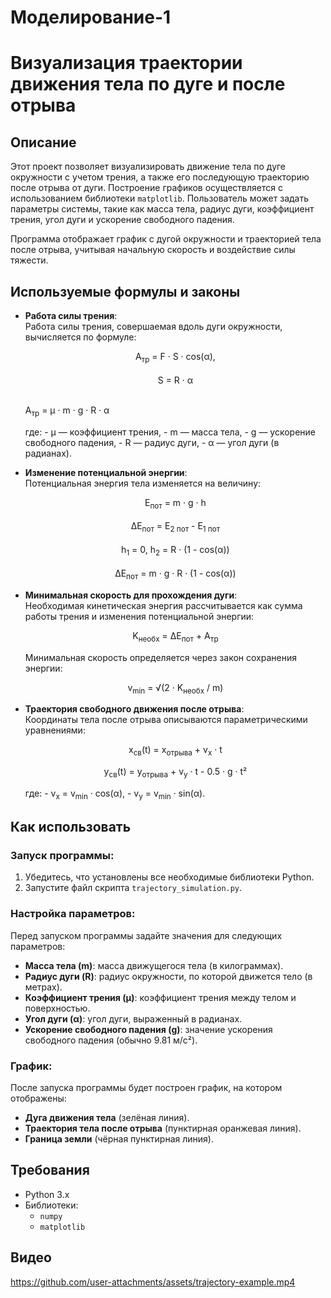 # Моделирование-1
# Визуализация траектории движения тела по дуге и после отрыва

## Описание

Этот проект позволяет визуализировать движение тела по дуге окружности с учетом трения, а также его последующую траекторию после отрыва от дуги. Построение графиков осуществляется с использованием библиотеки `matplotlib`. Пользователь может задать параметры системы, такие как масса тела, радиус дуги, коэффициент трения, угол дуги и ускорение свободного падения.

Программа отображает график с дугой окружности и траекторией тела после отрыва, учитывая начальную скорость и воздействие силы тяжести.

## Используемые формулы и законы

- **Работа силы трения**:  
  Работа силы трения, совершаемая вдоль дуги окружности, вычисляется по формуле:  
  <p align="center">
    A<sub>тр</sub> = F · S · cos(α), <br><br>
    S = R · α <br><br>
    
    A<sub>тр</sub> = μ · m · g · R · α
  </p>  
  где:
  - μ — коэффициент трения,
  - m — масса тела,
  - g — ускорение свободного падения,
  - R — радиус дуги,
  - α — угол дуги (в радианах).

- **Изменение потенциальной энергии**:  
  Потенциальная энергия тела изменяется на величину:
  <div align="center">
    Е<sub>пот</sub> = m · g · h <br><br>
    ΔЕ<sub>пот</sub> = Е<sub>2 пот</sub> - Е<sub>1 пот</sub> <br><br>
    h<sub>1</sub> = 0,
    h<sub>2</sub> = R · (1 - cos(α)) <br><br> 
    ΔЕ<sub>пот</sub> = m · g · R · (1 - cos(α))
  </div>

- **Минимальная скорость для прохождения дуги**:  
  Необходимая кинетическая энергия рассчитывается как сумма работы трения и изменения потенциальной энергии:  
  <p align="center">
    K<sub>необх</sub> = ΔЕ<sub>пот</sub> + A<sub>тр</sub>
  </p>  
  Минимальная скорость определяется через закон сохранения энергии:  
  <p align="center">
    v<sub>min</sub> = √(2 · K<sub>необх</sub> / m)
  </p>  

- **Траектория свободного движения после отрыва**:  
  Координаты тела после отрыва описываются параметрическими уравнениями:  
  <p align="center">
    x<sub>св</sub>(t) = x<sub>отрыва</sub> + v<sub>x</sub> · t
  </p>  
  <p align="center">
    y<sub>св</sub>(t) = y<sub>отрыва</sub> + v<sub>y</sub> · t - 0.5 · g · t²
  </p>  
  где:
  - v<sub>x</sub> = v<sub>min</sub> · cos(α),
  - v<sub>y</sub> = v<sub>min</sub> · sin(α).

## Как использовать

### Запуск программы:

1. Убедитесь, что установлены все необходимые библиотеки Python.
2. Запустите файл скрипта `trajectory_simulation.py`.

### Настройка параметров:

Перед запуском программы задайте значения для следующих параметров:
- **Масса тела (m)**: масса движущегося тела (в килограммах).
- **Радиус дуги (R)**: радиус окружности, по которой движется тело (в метрах).
- **Коэффициент трения (μ)**: коэффициент трения между телом и поверхностью.
- **Угол дуги (α)**: угол дуги, выраженный в радианах.
- **Ускорение свободного падения (g)**: значение ускорения свободного падения (обычно 9.81 м/с²).

### График:

После запуска программы будет построен график, на котором отображены:
- **Дуга движения тела** (зелёная линия).
- **Траектория тела после отрыва** (пунктирная оранжевая линия).
- **Граница земли** (чёрная пунктирная линия).

## Требования

- Python 3.x
- Библиотеки:
  - `numpy`
  - `matplotlib`

## Видео
https://github.com/user-attachments/assets/trajectory-example.mp4
